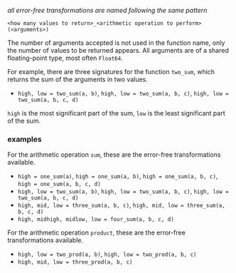 
_all error-free transformations are named following the same pattern_

`<how many values to return>_<arithmetic operation to perform>(<arguments>)`

The number of arguments accepted is not used in the function name, only the number of values to be returned appears.
All arguments are of a shared floating-point type, most often `Float64`.

For example, there are three signatures for the function `two_sum`, which returns the sum of the arguments in two values.
- `high, low = two_sum(a, b)`, `high, low = two_sum(a, b, c)`, `high, low = two_sum(a, b, c, d)`

`high` is the most significant part of the sum, `low` is the least significant part of the sum.

### examples

For the arithmetic operation `sum`, these are the error-free transformations available.

- `high = one_sum(a)`, `high = one_sum(a, b)`, `high = one_sum(a, b, c)`, `high = one_sum(a, b, c, d)` 
- `high, low = two_sum(a, b)`, `high, low = two_sum(a, b, c)`, `high, low = two_sum(a, b, c, d)`
- `high, mid, low = three_sum(a, b, c)`, `high, mid, low = three_sum(a, b, c, d)`
- `high, midhigh, midlow, low = four_sum(a, b, c, d)`

For the arithmetic operation `product`, these are the error-free transformations available.

- `high, low = two_prod(a, b)`, `high, low = two_prod(a, b, c)`
- `high, mid, low = three_prod(a, b, c)`


